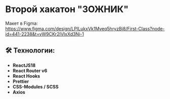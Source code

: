 # Второй хакатон "ЗОЖНИК"

Макет в Figma: https://www.figma.com/design/LPILukxVk1Mveq5hryzBj8/First-Class?node-id=441-2238&t=vW9CKr2IVIxXd3Ni-1

## 🛠 Технологии:
- **ReactJS18**
- **React Router v6**
- **React Hooks**
- **Prettier**
- **CSS-Modules / SCSS**
- **Axios**
